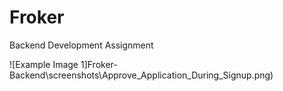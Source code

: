 # Froker

Backend Development Assignment

![Example Image 1]Froker-Backend\screenshots\Approve_Application_During_Signup.png)
